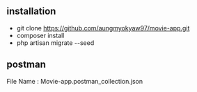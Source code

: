 ## installation

- git clone https://github.com/aungmyokyaw97/movie-app.git
- composer install
- php artisan migrate --seed

## postman

File Name : Movie-app.postman_collection.json